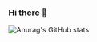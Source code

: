 ### Hi there 👋


![Anurag's GitHub stats](https://github-readme-stats.vercel.app/api?username=ivanthreetimes&show_icons=true&theme=transparent)

<!--
**ivanthreetimes/ivanthreetimes** is a ✨ _special_ ✨ repository because its `README.md` (this file) appears on your GitHub profile.

Here are some ideas to get you started:

- 🔭 I’m currently working on ...
- 🌱 I’m currently learning ...
- 👯 I’m looking to collaborate on ...
- 🤔 I’m looking for help with ...
- 💬 Ask me about ...
- 📫 How to reach me: ...
- 😄 Pronouns: ...
- ⚡ Fun fact: ...
-->
